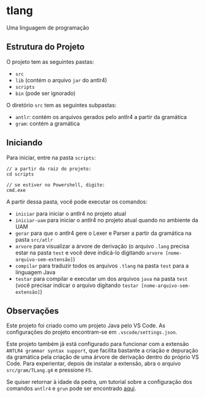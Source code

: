# tlang
Uma linguagem de programação

## Estrutura do Projeto

O projeto tem as seguintes pastas:

- `src`
- `lib` (contém o arquivo `jar` do antlr4)
- `scripts`
- `bin` (pode ser ignorado)

O diretório `src` tem as seguintes subpastas:

- `antlr`: contém os arquivos gerados pelo antlr4 a partir da gramática
- `gram`: contém a gramática

## Iniciando

Para iniciar, entre na pasta `scripts`:

````
// a partir da raiz do projeto:
cd scripts

// se estiver no Powershell, digite:
cmd.exe
````

A partir dessa pasta, você pode executar os comandos:

- `iniciar` para iniciar o antlr4 no projeto atual
- `iniciar-uam` para iniciar o antlr4 no projeto atual quando no ambiente da UAM
- `gerar` para que o antlr4 gere o Lexer e Parser a partir da gramática na pasta `src/atlr`
- `arvore` para visualizar a árvore de derivação (o arquivo `.lang` precisa estar na pasta `test` e você deve indicá-lo digitando `arvore [nome-arquivo-sem-extensão]`)
- `compilar` para traduzir todos os arquivos `.tlang` na pasta `test` para a linguagem Java
- `testar` para compilar e executar um dos arquivos `java` na pasta `test` (você precisar indicar o arquivo digitando `testar [nome-arquivo-sem-extensão]`)

## Observações

Este projeto foi criado como um projeto Java pelo VS Code. As configurações do projeto encontram-se em `.vscode/settings.json`.

Este projeto também já está configurado para funcionar com a extensão `ANTLR4 grammar syntax support`, que facilita bastante a criação e depuração da gramática pela criação de uma árvore de derivação dentro do próprio VS Code. Para experientar, depois de instalar a extensão, abra o arquivo `src/gram/TLang.g4` e pressione `F5`. 

Se quiser retornar à idade da pedra, um tutorial sobre a configuração dos comandos `antlr4` e `grun` pode ser encontrado [aqui](https://github.com/antlr/antlr4/blob/master/doc/getting-started.md#windows).
